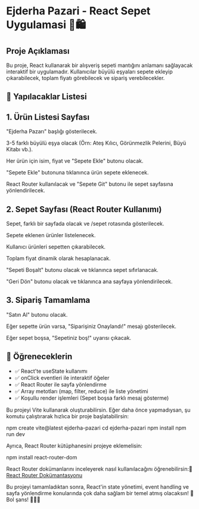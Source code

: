 # Ejderha Pazari - React Sepet Uygulamasi 🐉🛍️

## Proje Açıklaması

Bu proje, React kullanarak bir alışveriş sepeti mantığını anlamanı sağlayacak interaktif bir uygulamadır. Kullanıcılar büyülü eşyaları sepete ekleyip çıkarabilecek, toplam fiyatı görebilecek ve sipariş verebilecekler.

## 📌 Yapılacaklar Listesi

## 1. Ürün Listesi Sayfası

"Ejderha Pazarı" başlığı gösterilecek.

3-5 farklı büyülü eşya olacak (Örn: Ateş Kılıcı, Görünmezlik Pelerini, Büyü Kitabı vb.).

Her ürün için isim, fiyat ve "Sepete Ekle" butonu olacak.

"Sepete Ekle" butonuna tıklanınca ürün sepete eklenecek.

React Router kullanılacak ve "Sepete Git" butonu ile sepet sayfasına yönlendirilecek.

## 2. Sepet Sayfası (React Router Kullanımı)

Sepet, farklı bir sayfada olacak ve /sepet rotasında gösterilecek.

Sepete eklenen ürünler listelenecek.

Kullanıcı ürünleri sepetten çıkarabilecek.

Toplam fiyat dinamik olarak hesaplanacak.

"Sepeti Boşalt" butonu olacak ve tıklanınca sepet sıfırlanacak.

"Geri Dön" butonu olacak ve tıklanınca ana sayfaya yönlendirilecek.

## 3. Sipariş Tamamlama

"Satın Al" butonu olacak.

Eğer sepette ürün varsa, "Siparişiniz Onaylandı!" mesajı gösterilecek.

Eğer sepet boşsa, "Sepetiniz boş!" uyarısı çıkacak.

## 🎯 Öğreneceklerin

- ✅ React'te useState kullanımı
- ✅ onClick eventleri ile interaktif öğeler
- ✅ React Router ile sayfa yönlendirme
- ✅ Array metotları (map, filter, reduce) ile liste yönetimi
- ✅ Koşullu render işlemleri (Sepet boşsa farklı mesaj gösterme)

Bu projeyi Vite kullanarak oluşturabilirsin. Eğer daha önce yapmadıysan, şu komutu çalıştırarak hızlıca bir proje başlatabilirsin:

npm create vite@latest ejderha-pazari
cd ejderha-pazari
npm install
npm run dev

Ayrıca, React Router kütüphanesini projeye eklemelisin:

npm install react-router-dom

React Router dokümanlarını inceleyerek nasıl kullanılacağını öğrenebilirsin:🔗 [React Router Dokümantasyonu](https://reactrouter.com/)

Bu projeyi tamamladıktan sonra, React'in state yönetimi, event handling ve sayfa yönlendirme konularında çok daha sağlam bir temel atmış olacaksın! 🚀Bol şans! 🧙‍♂️🔥

